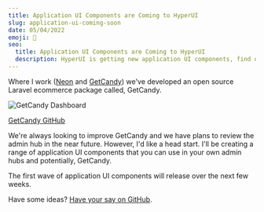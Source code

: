 ```yaml
---
title: Application UI Components are Coming to HyperUI
slug: application-ui-coming-soon
date: 05/04/2022
emoji: 🚀
seo:
  title: Application UI Components are Coming to HyperUI
  description: HyperUI is getting new application UI components, find out why that is and have your say on GitHub as to what is added in this new update.
---
```


Where I work ([Neon](https://neondigital.co.uk/) and [GetCandy](https://getcandy.io/)) we've developed an open source Laravel ecommerce package called, GetCandy.

![GetCandy Dashboard](/posts/getcandy-dashboard.png)

[GetCandy GitHub](https://github.com/getcandy)

We're always looking to improve GetCandy and we have plans to review the admin hub in the near future. However, I'd like a head start. I'll be creating a range of application UI components that you can use in your own admin hubs and potentially, GetCandy.

The first wave of application UI components will release over the next few weeks.

Have some ideas? [Have your say on GitHub](https://github.com/markmead/hyperui/issues/73).
